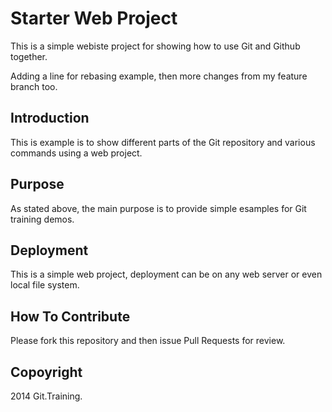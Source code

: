 # Starter Web Project

This is a simple webiste project for
showing how to use Git and Github together.

Adding a line for rebasing example, then more changes from my feature branch too.

## Introduction

This is example is to show different parts
of the Git repository and various commands
using a web project.

## Purpose

As stated above, the main purpose is to
provide simple esamples for Git training 
demos.

## Deployment

This is a simple web project, deployment
can be on any web server or even local
file system.

## How To Contribute

Please fork this repository and then issue Pull Requests for
review.

## Copoyright

2014 Git.Training.
